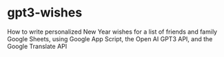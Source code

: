 # gpt3-wishes
How to write personalized New Year wishes for a list of friends and family Google Sheets, using Google App Script, the Open AI GPT3 API, and the Google Translate API
